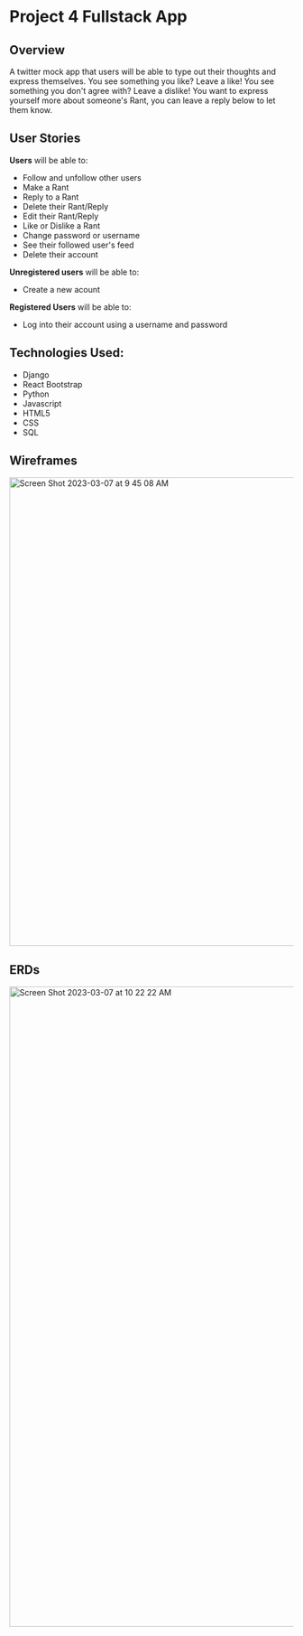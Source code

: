 # Project 4 Fullstack App

## Overview
A twitter mock app that users will be able to type out their thoughts and express themselves. You see something you like? Leave a like! You see something you don't agree with? Leave a dislike! You want to express yourself more about someone's Rant, you can leave a reply below to let them know.

## User Stories
**Users** will be able to:
- Follow and unfollow other users
- Make a Rant
- Reply to a Rant
- Delete their Rant/Reply
- Edit their Rant/Reply
- Like or Dislike a Rant
- Change password or username
- See their followed user's feed
- Delete their account

**Unregistered users** will be able to:
- Create a new acount

**Registered Users** will be able to:
- Log into their account using a username and password

## Technologies Used:
- Django
- React Bootstrap
- Python
- Javascript
- HTML5
- CSS
- SQL

## Wireframes
<img width="830" alt="Screen Shot 2023-03-07 at 9 45 08 AM" src="https://user-images.githubusercontent.com/85146023/223489675-167118ed-9a9c-4fa8-8247-bff08d79ada9.png">

## ERDs
<img width="1134" alt="Screen Shot 2023-03-07 at 10 22 22 AM" src="https://user-images.githubusercontent.com/85146023/223490027-466d569c-502f-47b6-a23d-61c680e648a0.png">
